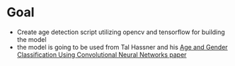 # Goal
- Create age detection script utilizing opencv and tensorflow for building the model
- the model is going to be used from Tal Hassner and his [Age and Gender Classification Using Convolutional Neural Networks paper](https://talhassner.github.io)